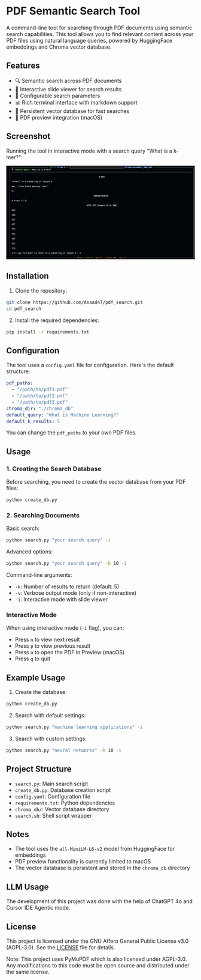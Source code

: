 # PDF Semantic Search Tool

A command-line tool for searching through PDF documents using semantic search capabilities. This tool allows you to find relevant content across your PDF files using natural language queries, powered by HuggingFace embeddings and Chroma vector database.

## Features

- 🔍 Semantic search across PDF documents
- 📄 Interactive slide viewer for search results
- 🎯 Configurable search parameters
- 📊 Rich terminal interface with markdown support
- 🔄 Persistent vector database for fast searches
- 📱 PDF preview integration (macOS)

## Screenshot

Running the tool in interactive mode with a search query "What is a k-mer?":

![Screenshot](./example.jpg)

## Installation

1. Clone the repository:
```bash
git clone https://github.com/Asaad47/pdf_search.git
cd pdf_search
```

2. Install the required dependencies:
```bash
pip install -r requirements.txt
```

## Configuration

The tool uses a `config.yaml` file for configuration. Here's the default structure:

```yaml
pdf_paths:
  - "/path/to/pdf1.pdf"
  - "/path/to/pdf2.pdf"
  - "/path/to/pdf3.pdf"
chroma_dir: "./chroma_db"
default_query: "What is Machine Learning?"
default_k_results: 5
```

You can change the `pdf_paths` to your own PDF files.


## Usage

### 1. Creating the Search Database

Before searching, you need to create the vector database from your PDF files:

```bash
python create_db.py
```

### 2. Searching Documents

Basic search:
```bash
python search.py "your search query" -i
```

Advanced options:
```bash
python search.py "your search query" -k 10 -i
```

Command-line arguments:
- `-k`: Number of results to return (default: 5)
- `-v`: Verbose output mode (only if non-interactive)
- `-i`: Interactive mode with slide viewer

### Interactive Mode

When using interactive mode (`-i` flag), you can:
- Press `n` to view next result
- Press `p` to view previous result
- Press `o` to open the PDF in Preview (macOS)
- Press `q` to quit

## Example Usage

1. Create the database:
```bash
python create_db.py
```

2. Search with default settings:
```bash
python search.py "machine learning applications" -i
```

3. Search with custom settings:
```bash
python search.py "neural networks" -k 10 -i
```

## Project Structure

- `search.py`: Main search script
- `create_db.py`: Database creation script
- `config.yaml`: Configuration file
- `requirements.txt`: Python dependencies
- `chroma_db/`: Vector database directory
- `search.sh`: Shell script wrapper

## Notes

- The tool uses the `all-MiniLM-L6-v2` model from HuggingFace for embeddings
- PDF preview functionality is currently limited to macOS
- The vector database is persistent and stored in the `chroma_db` directory

## LLM Usage

The development of this project was done with the help of ChatGPT 4o and Cursor IDE Agentic mode.

## License

This project is licensed under the GNU Affero General Public License v3.0 (AGPL-3.0). See the [LICENSE](LICENSE) file for details.

Note: This project uses PyMuPDF which is also licensed under AGPL-3.0. Any modifications to this code must be open source and distributed under the same license. 